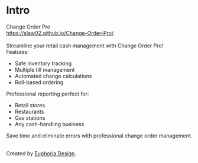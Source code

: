 # Intro
Change Order Pro<br />
<a href="https://slaw02.github.io/Change-Order-Pro/">https://slaw02.github.io/Change-Order-Pro/</a><br /><br />
Streamline your retail cash management with Change Order Pro!<br />
Features:<br />
<ul>
<li>Safe inventory tracking</li>
<li>Multiple till management</li>
<li>Automated change calculations</li>
<li>Roll-based ordering</li>
</ul>
Professional reporting perfect for:<br />
<ul>
<li>Retail stores</li>
<li>Restaurants</li>
<li>Gas stations</li>
<li>Any cash-handling business</li>
</ul>
Save time and eliminate errors with professional change order management.<br /><br />

Created by <a href="https://euphoria-design.com/">Euphoria Design</a>.
